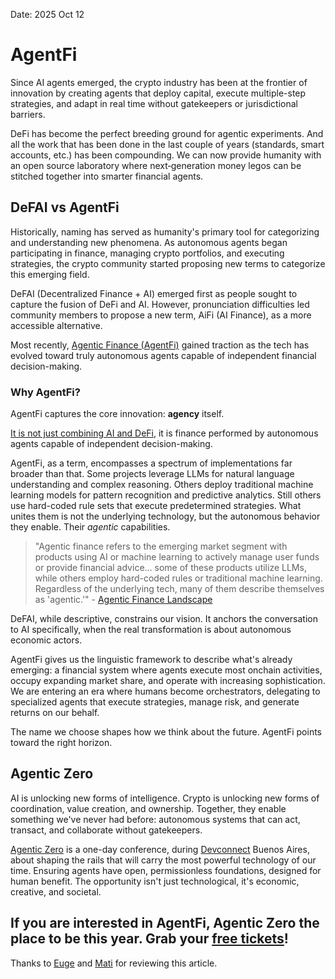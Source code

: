 Date: 2025 Oct 12
# AgentFi

Since AI agents emerged, the crypto industry has been at the frontier of innovation by creating agents that deploy capital, execute multiple-step strategies, and adapt in real time without gatekeepers or jurisdictional barriers.

DeFi has become the perfect breeding ground for agentic experiments. And all the work that has been done in the last couple of years (standards, smart accounts, etc.) has been compounding. We can now provide humanity with an open source laboratory where next‑generation money legos can be stitched together into smarter financial agents.

## DeFAI vs AgentFi

Historically, naming has served as humanity's primary tool for categorizing and understanding new phenomena. As autonomous agents began participating in finance, managing crypto portfolios, and executing strategies, the crypto community started proposing new terms to categorize this emerging field.

DeFAI (Decentralized Finance + AI) emerged first as people sought to capture the fusion of DeFi and AI. However, pronunciation difficulties led community members to propose a new term, AiFi (AI Finance), as a more accessible alternative.

Most recently, [Agentic Finance (AgentFi)](https://x.com/0xsamgreen/status/1952407389145387138) gained traction as the tech has evolved toward truly autonomous agents capable of independent financial decision-making.

### Why AgentFi?

AgentFi captures the core innovation: **agency** itself.

[It is not just combining AI and DeFi](https://x.com/0xpili_/status/1970225079180005573), it is finance performed by autonomous agents capable of independent decision-making.

AgentFi, as a term, encompasses a spectrum of implementations far broader than that. Some projects leverage LLMs for natural language understanding and complex reasoning. Others deploy traditional machine learning models for pattern recognition and predictive analytics. Still others use hard-coded rule sets that execute predetermined strategies. What unites them is not the underlying technology, but the autonomous behavior they enable. Their *agentic* capabilities.

> "Agentic finance refers to the emerging market segment with products using AI or machine learning to actively manage user funds or provide financial advice... some of these products utilize LLMs, while others employ hard-coded rules or traditional machine learning. Regardless of the underlying tech, many of them describe themselves as 'agentic.'" - [Agentic Finance Landscape](https://www.cambrian.org/blog/agentic-finance-landscape-2025)

DeFAI, while descriptive, constrains our vision. It anchors the conversation to AI specifically, when the real transformation is about autonomous economic actors.

AgentFi gives us the linguistic framework to describe what's already emerging: a financial system where agents execute most onchain activities, occupy expanding market share, and operate with increasing sophistication. We are entering an era where humans become orchestrators, delegating to specialized agents that execute strategies, manage risk, and generate returns on our behalf.

The name we choose shapes how we think about the future. AgentFi points toward the right horizon.

## Agentic Zero

AI is unlocking new forms of intelligence. Crypto is unlocking new forms of coordination, value creation, and ownership. Together, they enable something we've never had before: autonomous systems that can act, transact, and collaborate without gatekeepers.

[Agentic Zero](https://agenticzero.xyz/) is a one-day conference, during [Devconnect](https://devconnect.org/) Buenos Aires, about shaping the rails that will carry the most powerful technology of our time. Ensuring agents have open, permissionless foundations, designed for human benefit. The opportunity isn't just technological, it's economic, creative, and societal.

If you are interested in AgentFi, Agentic Zero the place to be this year. Grab your [free tickets](https://devconnect.org/calendar?event=agenticzero)! 
---
Thanks to [Euge](https://x.com/eugenia_0x) and [Mati](https://x.com/0xEulersID) for reviewing this article.